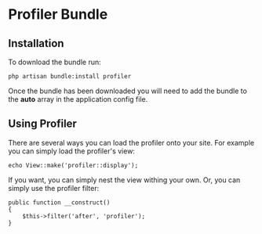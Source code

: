 # Profiler Bundle

## Installation

To download the bundle run:

	php artisan bundle:install profiler

Once the bundle has been downloaded you will need to add the bundle to the **auto** array in the application config file.

## Using Profiler

There are several ways you can load the profiler onto your site. For example you can simply load the profiler's view:

	echo View::make('profiler::display');

If you want, you can simply nest the view withing your own. Or, you can simply use the profiler filter:

	public function __construct()
	{
		$this->filter('after', 'profiler');
	}